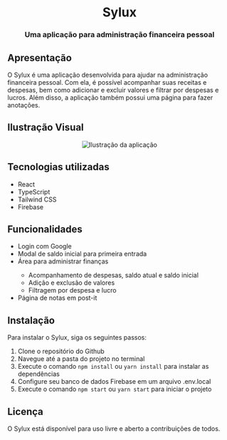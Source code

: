 <h1 align="center">Sylux</h1>
<h3 align="center">Uma aplicação para administração financeira pessoal</h3>
<h2>Apresentação</h2>
<p>O Sylux é uma aplicação desenvolvida para ajudar na administração financeira pessoal. Com ela, é possível acompanhar suas receitas e despesas, bem como adicionar e excluir valores e filtrar por despesas e lucros. Além disso, a aplicação também possui uma página para fazer anotações.</p>
<h2>Ilustração Visual</h2>
<p align="center">
  <img src="https://caminho/para/imagem.png" alt="Ilustração da aplicação">
</p>
<h2>Tecnologias utilizadas</h2>
<ul>
  <li>React</li>
  <li>TypeScript</li>
  <li>Tailwind CSS</li>
  <li>Firebase</li>
</ul>
<h2>Funcionalidades</h2>
<ul>
  <li>Login com Google</li>
  <li>Modal de saldo inicial para primeira entrada</li>
  <li>Área para administrar finanças</li>
  <ul>
    <li>Acompanhamento de despesas, saldo atual e saldo inicial</li>
    <li>Adição e exclusão de valores</li>
    <li>Filtragem por despesa e lucro</li>
  </ul>
  <li>Página de notas em post-it</li>
</ul> 
<h2>Instalação</h2>
<p>Para instalar o Sylux, siga os seguintes passos:</p>
<ol>
  <li>Clone o repositório do Github</li>
  <li>Navegue até a pasta do projeto no terminal</li>
  <li>Execute o comando <code>npm install</code> ou <code>yarn install</code> para instalar as dependências</li>
  <li>Configure seu banco de dados Firebase em um arquivo .env.local</li>
  <li>Execute o comando <code>npm start</code> ou <code>yarn start</code> para iniciar o projeto</li>
</ol>
<h2>Licença</h2>
<p>O Sylux está disponível para uso livre e aberto a contribuições de todos.</p>
